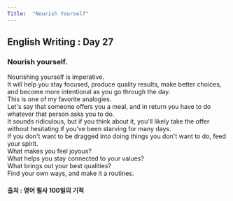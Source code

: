 ```yaml
---
Title:  "Nourish Yourself"
---
```


## English Writing : Day 27

### Nourish yourself.

Nourishing yourself is imperative.\
It will help you stay focused, produce quality results, make better choices, and become more intentional as you go through the day.\
This is one of my favorite analogies.\
Let's say that someone offers you a meal, and in return you have to do whatever that person asks you to do.\
It sounds ridiculous, but if you think about it, you'll likely take the offer without hesitating if you've been starving for many days.\
If you don't want to be dragged into doing things you don't want to do, feed your spirit.\
What makes you feel joyous?\
What helps you stay connected to your values?\
What brings out your best qualities?\
Find your own ways, and make it a routines.

#### 출처 : 영어 필사 100일의 기적
